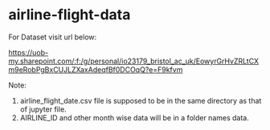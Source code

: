 # airline-flight-data
For Dataset visit url below:

https://uob-my.sharepoint.com/:f:/g/personal/io23179_bristol_ac_uk/EowyrGrHvZRLtCXm9eRobPgBxCUJLZXaxAdeqfBf0DCOqQ?e=F9kfvm

Note:
1. airline_flight_date.csv file is supposed to be in the same directory as that of jupyter file.
2. AIRLINE_ID and other month wise data will be in a folder names data.
